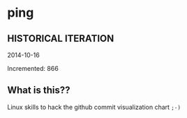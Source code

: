 # ping

## HISTORICAL ITERATION
2014-10-16

Incremented: 866

## What is this?? 
Linux skills to hack the github commit visualization chart `;-)`
